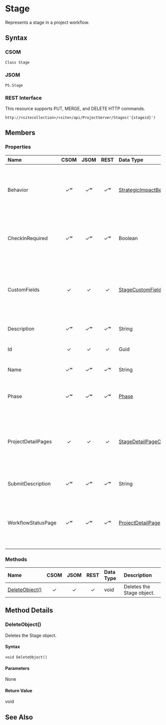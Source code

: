 [comment]: # (Name:Stage)
[comment]: # (Type:Object)
[comment]: # (Status:Incomplete)
[comment]: # (GeneratedDate:2016-12-13 02:07:22Z)

# Stage

Represents a stage in a project workflow.



## Syntax

### CSOM

```C#
Class Stage 
```
### JSOM

```
PS.Stage
```
### REST Interface

This resource supports PUT, MERGE, and DELETE HTTP commands.

```
http://<sitecollection>/<site>/api/ProjectServer/Stages('{stageid}')
```


## Members

### Properties

|**Name**|**CSOM**|**JSOM**|**REST**|**Data Type**|**Description**|
|:-----|:-----:|:-----:|:-----:|:-----|:-----|
|Behavior|&#x2713;&#x02B7;|&#x2713;&#x02B7;|&#x2713;&#x02B7;|[StrategicImpactBehavior](StrategicImpactBehavior.md)|Gets or sets the Strategic Impact value for a stage; for example, Read Only.|
|CheckInRequired|&#x2713;&#x02B7;|&#x2713;&#x02B7;|&#x2713;&#x02B7;|Boolean|Gets or sets a value that indicates whether project check in is required.|
|CustomFields|&#x2713;|&#x2713;|&#x2713;|[StageCustomFieldCollection](StageCustomFieldCollection.md)|Gets the collection of all custom field objects that have values set for the stage.|
|Description|&#x2713;&#x02B7;|&#x2713;&#x02B7;|&#x2713;&#x02B7;|String|Gets or sets the stage description.|
|Id|&#x2713;|&#x2713;|&#x2713;|Guid|Gets the GUID of the stage.|
|Name|&#x2713;&#x02B7;|&#x2713;&#x02B7;|&#x2713;&#x02B7;|String|Gets or sets the name of the stage.|
|Phase|&#x2713;&#x02B7;|&#x2713;&#x02B7;|&#x2713;&#x02B7;|[Phase](Phase.md)|Gets or sets the phase that contains the stage.|
|ProjectDetailPages|&#x2713;|&#x2713;|&#x2713;|[StageDetailPageCollection](StageDetailPageCollection.md)|Gets a collection of project detail pages that are associated with the stage.|
|SubmitDescription|&#x2713;&#x02B7;|&#x2713;&#x02B7;|&#x2713;&#x02B7;|String|Gets or sets the stage description for submit.|
|WorkflowStatusPage|&#x2713;&#x02B7;|&#x2713;&#x02B7;|&#x2713;&#x02B7;|[ProjectDetailPage](ProjectDetailPage.md)|Gets or sets the workflow status project detail page for the stage.|





### Methods

|**Name**|**CSOM**|**JSOM**|**REST**|**Data Type**|**Description**|
|:-----|:-----:|:-----:|:-----:|:-----|:-----|
|[DeleteObject()](#DeleteObject__)|&#x2713;|&#x2713;|&#x2713;|void|Deletes the Stage object.|



## Method Details


### <a id="DeleteObject__"></a>DeleteObject()
 
Deletes the Stage object.

#### Syntax

```
void DeleteObject()
```

#### Parameters

None

#### Return Value

void


## See Also
